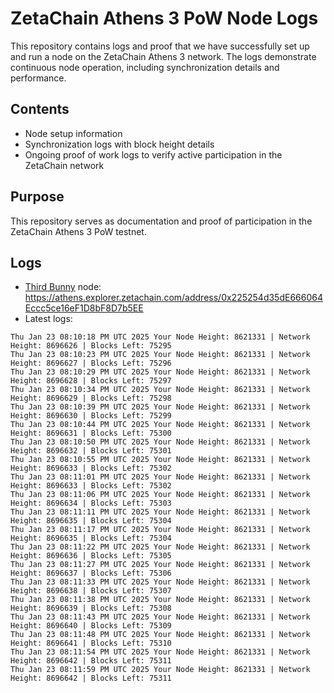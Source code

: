 # ZetaChain Athens 3 PoW Node Logs
This repository contains logs and proof that we have successfully set up and run a node on the ZetaChain Athens 3 network. The logs demonstrate continuous node operation, including synchronization details and performance.

## Contents
- Node setup information
- Synchronization logs with block height details
- Ongoing proof of work logs to verify active participation in the ZetaChain network

## Purpose
This repository serves as documentation and proof of participation in the ZetaChain Athens 3 PoW testnet.

## Logs

- [Third Bunny](https://thirdbunny.xyz/) node: https://athens.explorer.zetachain.com/address/0x225254d35dE666064Eccc5ce16eF1D8bF8D7b5EE
- Latest logs:
```
Thu Jan 23 08:10:18 PM UTC 2025 Your Node Height: 8621331 | Network Height: 8696626 | Blocks Left: 75295
Thu Jan 23 08:10:23 PM UTC 2025 Your Node Height: 8621331 | Network Height: 8696627 | Blocks Left: 75296
Thu Jan 23 08:10:29 PM UTC 2025 Your Node Height: 8621331 | Network Height: 8696628 | Blocks Left: 75297
Thu Jan 23 08:10:34 PM UTC 2025 Your Node Height: 8621331 | Network Height: 8696629 | Blocks Left: 75298
Thu Jan 23 08:10:39 PM UTC 2025 Your Node Height: 8621331 | Network Height: 8696630 | Blocks Left: 75299
Thu Jan 23 08:10:44 PM UTC 2025 Your Node Height: 8621331 | Network Height: 8696631 | Blocks Left: 75300
Thu Jan 23 08:10:50 PM UTC 2025 Your Node Height: 8621331 | Network Height: 8696632 | Blocks Left: 75301
Thu Jan 23 08:10:55 PM UTC 2025 Your Node Height: 8621331 | Network Height: 8696633 | Blocks Left: 75302
Thu Jan 23 08:11:01 PM UTC 2025 Your Node Height: 8621331 | Network Height: 8696633 | Blocks Left: 75302
Thu Jan 23 08:11:06 PM UTC 2025 Your Node Height: 8621331 | Network Height: 8696634 | Blocks Left: 75303
Thu Jan 23 08:11:11 PM UTC 2025 Your Node Height: 8621331 | Network Height: 8696635 | Blocks Left: 75304
Thu Jan 23 08:11:17 PM UTC 2025 Your Node Height: 8621331 | Network Height: 8696635 | Blocks Left: 75304
Thu Jan 23 08:11:22 PM UTC 2025 Your Node Height: 8621331 | Network Height: 8696636 | Blocks Left: 75305
Thu Jan 23 08:11:27 PM UTC 2025 Your Node Height: 8621331 | Network Height: 8696637 | Blocks Left: 75306
Thu Jan 23 08:11:33 PM UTC 2025 Your Node Height: 8621331 | Network Height: 8696638 | Blocks Left: 75307
Thu Jan 23 08:11:38 PM UTC 2025 Your Node Height: 8621331 | Network Height: 8696639 | Blocks Left: 75308
Thu Jan 23 08:11:43 PM UTC 2025 Your Node Height: 8621331 | Network Height: 8696640 | Blocks Left: 75309
Thu Jan 23 08:11:48 PM UTC 2025 Your Node Height: 8621331 | Network Height: 8696641 | Blocks Left: 75310
Thu Jan 23 08:11:54 PM UTC 2025 Your Node Height: 8621331 | Network Height: 8696642 | Blocks Left: 75311
Thu Jan 23 08:11:59 PM UTC 2025 Your Node Height: 8621331 | Network Height: 8696642 | Blocks Left: 75311
```
